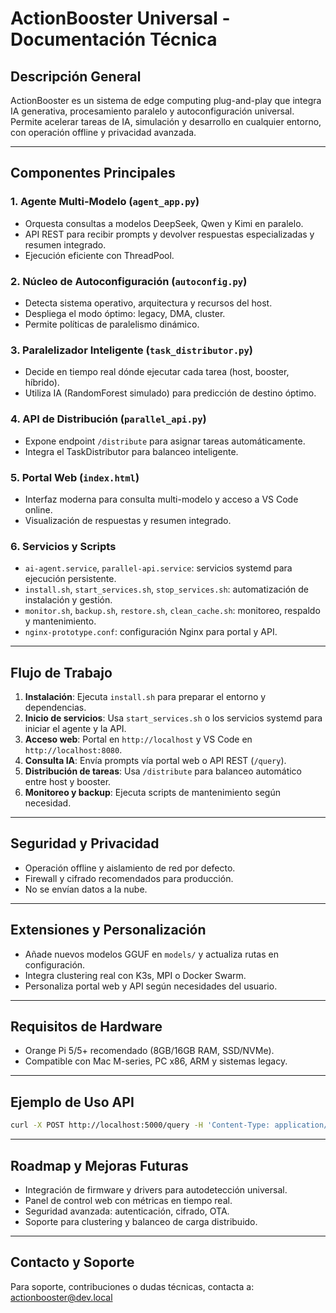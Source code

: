 # ActionBooster Universal - Documentación Técnica

## Descripción General
ActionBooster es un sistema de edge computing plug-and-play que integra IA generativa, procesamiento paralelo y autoconfiguración universal. Permite acelerar tareas de IA, simulación y desarrollo en cualquier entorno, con operación offline y privacidad avanzada.

---

## Componentes Principales

### 1. Agente Multi-Modelo (`agent_app.py`)
- Orquesta consultas a modelos DeepSeek, Qwen y Kimi en paralelo.
- API REST para recibir prompts y devolver respuestas especializadas y resumen integrado.
- Ejecución eficiente con ThreadPool.

### 2. Núcleo de Autoconfiguración (`autoconfig.py`)
- Detecta sistema operativo, arquitectura y recursos del host.
- Despliega el modo óptimo: legacy, DMA, cluster.
- Permite políticas de paralelismo dinámico.

### 3. Paralelizador Inteligente (`task_distributor.py`)
- Decide en tiempo real dónde ejecutar cada tarea (host, booster, híbrido).
- Utiliza IA (RandomForest simulado) para predicción de destino óptimo.

### 4. API de Distribución (`parallel_api.py`)
- Expone endpoint `/distribute` para asignar tareas automáticamente.
- Integra el TaskDistributor para balanceo inteligente.

### 5. Portal Web (`index.html`)
- Interfaz moderna para consulta multi-modelo y acceso a VS Code online.
- Visualización de respuestas y resumen integrado.

### 6. Servicios y Scripts
- `ai-agent.service`, `parallel-api.service`: servicios systemd para ejecución persistente.
- `install.sh`, `start_services.sh`, `stop_services.sh`: automatización de instalación y gestión.
- `monitor.sh`, `backup.sh`, `restore.sh`, `clean_cache.sh`: monitoreo, respaldo y mantenimiento.
- `nginx-prototype.conf`: configuración Nginx para portal y API.

---

## Flujo de Trabajo
1. **Instalación**: Ejecuta `install.sh` para preparar el entorno y dependencias.
2. **Inicio de servicios**: Usa `start_services.sh` o los servicios systemd para iniciar el agente y la API.
3. **Acceso web**: Portal en `http://localhost` y VS Code en `http://localhost:8080`.
4. **Consulta IA**: Envía prompts vía portal web o API REST (`/query`).
5. **Distribución de tareas**: Usa `/distribute` para balanceo automático entre host y booster.
6. **Monitoreo y backup**: Ejecuta scripts de mantenimiento según necesidad.

---

## Seguridad y Privacidad
- Operación offline y aislamiento de red por defecto.
- Firewall y cifrado recomendados para producción.
- No se envían datos a la nube.

---

## Extensiones y Personalización
- Añade nuevos modelos GGUF en `models/` y actualiza rutas en configuración.
- Integra clustering real con K3s, MPI o Docker Swarm.
- Personaliza portal web y API según necesidades del usuario.

---

## Requisitos de Hardware
- Orange Pi 5/5+ recomendado (8GB/16GB RAM, SSD/NVMe).
- Compatible con Mac M-series, PC x86, ARM y sistemas legacy.

---

## Ejemplo de Uso API
```bash
curl -X POST http://localhost:5000/query -H 'Content-Type: application/json' -d '{"prompt": "Optimiza este código Python..."}'
```

---

## Roadmap y Mejoras Futuras
- Integración de firmware y drivers para autodetección universal.
- Panel de control web con métricas en tiempo real.
- Seguridad avanzada: autenticación, cifrado, OTA.
- Soporte para clustering y balanceo de carga distribuido.

---

## Contacto y Soporte
Para soporte, contribuciones o dudas técnicas, contacta a: actionbooster@dev.local
